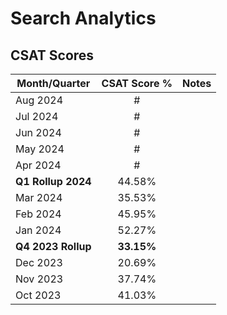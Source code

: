 # Search Analytics

## CSAT Scores

| Month/Quarter | CSAT Score % | Notes |
| --- |:---:| :---:|
| Aug 2024 | # |
| Jul 2024 | # |
| Jun 2024 | # |
| May 2024 | # |
| Apr 2024 | # |
| **Q1 Rollup 2024** | 44.58% |
| Mar 2024 | 35.53% |
| Feb 2024 | 45.95% |
| Jan 2024 | 52.27% |
|**Q4 2023 Rollup** | **33.15%** |
| Dec 2023 | 20.69% |
| Nov 2023 | 37.74% |
| Oct 2023 | 41.03% |
